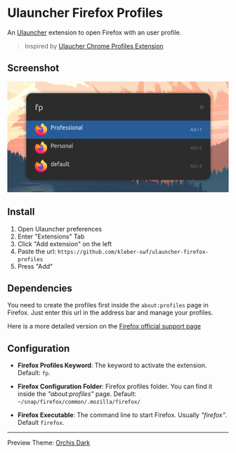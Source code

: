 # Ulauncher Firefox Profiles

An [Ulauncher](https://ulauncher.io) extension to open Firefox with an user profile.

> Inspired by [Ulaucher Chrome Profiles Extension](https://github.com/FloydJohn/ulauncher-chrome-profiles)

## Screenshot

![Preview](./images/screenshot.png)

## Install

1. Open Ulauncher preferences
2. Enter "Extensions" Tab
3. Click "Add extension" on the left
4. Paste the url: `https://github.com/kleber-swf/ulauncher-firefox-profiles`
5. Press "Add"

## Dependencies

You need to create the profiles first inside the `about:profiles` page in Firefox. Just enter this url in the address bar and manage your profiles.

Here is a more detailed version on the [Firefox official support page](https://support.mozilla.org/en-US/kb/profile-manager-create-remove-switch-firefox-profiles)

## Configuration

-  **Firefox Profiles Keyword**: The keyword to activate the extension. Default: `fp`.

-  **Firefox Configuration Folder**: Firefox profiles folder. You can find it inside the _"about:profiles"_ page. Default: `~/snap/firefox/common/.mozilla/firefox/`

-  **Firefox Executable**: The command line to start Firefox. Usually _"firefox"_. Default `firefox`.

---

Preview Theme: [Orchis Dark](https://github.com/kleber-swf/orchis-dark-ulauncher)
